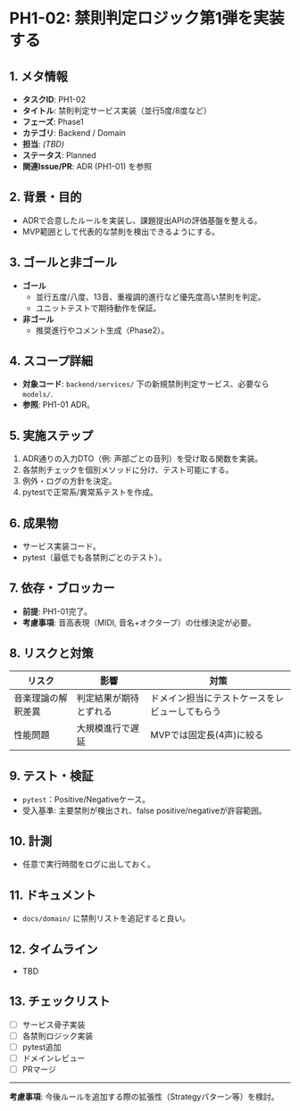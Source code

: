 # PH1-02: 禁則判定ロジック第1弾を実装する

## 1. メタ情報
- **タスクID**: PH1-02
- **タイトル**: 禁則判定サービス実装（並行5度/8度など）
- **フェーズ**: Phase1
- **カテゴリ**: Backend / Domain
- **担当**: _(TBD)_
- **ステータス**: Planned
- **関連Issue/PR**: ADR (PH1-01) を参照

## 2. 背景・目的
- ADRで合意したルールを実装し、課題提出APIの評価基盤を整える。
- MVP範囲として代表的な禁則を検出できるようにする。

## 3. ゴールと非ゴール
- **ゴール**
  - 並行五度/八度、13音、重複調的進行など優先度高い禁則を判定。
  - ユニットテストで期待動作を保証。
- **非ゴール**
  - 推奨進行やコメント生成（Phase2）。

## 4. スコープ詳細
- **対象コード**: `backend/services/` 下の新規禁則判定サービス、必要なら `models/`.
- **参照**: PH1-01 ADR。

## 5. 実施ステップ
1. ADR通りの入力DTO（例: 声部ごとの音列）を受け取る関数を実装。
2. 各禁則チェックを個別メソッドに分け、テスト可能にする。
3. 例外・ログの方針を決定。
4. pytestで正常系/異常系テストを作成。

## 6. 成果物
- サービス実装コード。
- pytest（最低でも各禁則ごとのテスト）。

## 7. 依存・ブロッカー
- **前提**: PH1-01完了。
- **考慮事項**: 音高表現（MIDI, 音名+オクターブ）の仕様決定が必要。

## 8. リスクと対策
| リスク | 影響 | 対策 |
| --- | --- | --- |
| 音楽理論の解釈差異 | 判定結果が期待とずれる | ドメイン担当にテストケースをレビューしてもらう |
| 性能問題 | 大規模進行で遅延 | MVPでは固定長(4声)に絞る |

## 9. テスト・検証
- `pytest`：Positive/Negativeケース。
- 受入基準: 主要禁則が検出され、false positive/negativeが許容範囲。

## 10. 計測
- 任意で実行時間をログに出しておく。

## 11. ドキュメント
- `docs/domain/` に禁則リストを追記すると良い。

## 12. タイムライン
- TBD

## 13. チェックリスト
- [ ] サービス骨子実装
- [ ] 各禁則ロジック実装
- [ ] pytest追加
- [ ] ドメインレビュー
- [ ] PRマージ

---
**考慮事項**: 今後ルールを追加する際の拡張性（Strategyパターン等）を検討。
